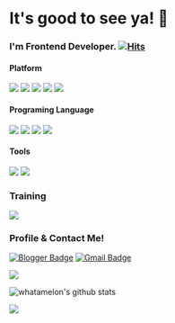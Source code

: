 # It's good to see ya! 👋

### I'm Frontend Developer.  [![Hits](https://hits.seeyoufarm.com/api/count/incr/badge.svg?url=https%3A%2F%2Fgithub.com%2Fwhatamelon)](https://hits.seeyoufarm.com)

#### Platform

<img src="https://img.shields.io/badge/-Flutter-02569B.svg?logo=flutter&style=plastic">  <img src="https://img.shields.io/badge/-Nuxt.js-00C58E.svg?logo=Nuxt.js&style=plastic">  <img src="https://img.shields.io/badge/-Vue.js-4FC08D?logo=Vue.js&style=plastic">  <img src="https://img.shields.io/badge/-Git-F05032.svg?logo=git&style=plastic"> <img src="https://img.shields.io/badge/-Firebase-FFCA28.svg?logo=firebase&style=plastic"> 

#### Programing Language

 <img src="https://img.shields.io/badge/-Dart-00599C.svg?logo=dart&style=plastic"> <img src="https://img.shields.io/badge/-JavaScript-F7DF1E.svg?logo=JavaScript&style=plastic"> <img src="https://img.shields.io/badge/-Python-3776AB.svg?logo=Python&style=plastic"> <img src="https://img.shields.io/badge/-Java-007396.svg?logo=java&style=plastic"> 


#### Tools

<img src="https://img.shields.io/badge/-Visual Studio Code-007ACC.svg?logo=visual-studio-code&style=plastic"> <img src="https://img.shields.io/badge/-Android Studio-3DDC84.svg?logo=android-studio&style=plastic">

### Training

 <img src="https://img.shields.io/badge/-Elasticsearch-005571.svg?logo=Elasticsearch&style=plastic"> 

### Profile & Contact Me!
[![Blogger Badge](https://img.shields.io/badge/-Blogger-FF5722.svg?logo=Blogger-studio&style=plastic)](https://summerclout.dev) [![Gmail Badge](https://img.shields.io/badge/-Gmail-D14836.svg?logo=gmail&style=plastic&link=mailto:rlawjdxo88@gmail.com)](mailto:whatup@summerclout.dev)








<a href="https://github.com/whatamelon?tab=repositories">
  <img align="center" src="https://github-readme-stats.anuraghazra1.vercel.app/api/top-langs/?username=whatamelon&theme=light&hide_langs_below=0&title_color=000" />
</a>

![whatamelon's github stats](https://github-readme-stats.vercel.app/api?username=whatamelon&show_icons=true)

<a href="https://github.com/whatamelon/flutter_dropdown_below">
  <img align="center" src="https://github-readme-stats.anuraghazra1.vercel.app/api/pin/?username=whatamelon&repo=flutter_dropdown_below&theme=light&title_color=0084ff" />
</a>
